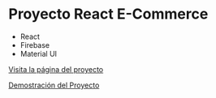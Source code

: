 # Proyecto React E-Commerce

- React
- Firebase
- Material UI

[Visita la página del proyecto](https://proyecto-react-kcxp.vercel.app)

[Demostración del Proyecto](./EcommerceReact.gif)
